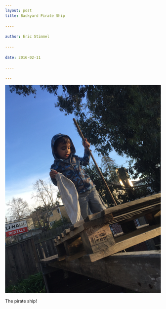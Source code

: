 ```yaml
---
layout: post
title: Backyard Pirate Ship

----

author: Eric Stimmel

----

date: 2016-02-11

----

--- 
```


![pirate-ship.](.\images\posts\20160211-backyard-pirate-ship\pirate-ship.jpeg)

The pirate ship!
